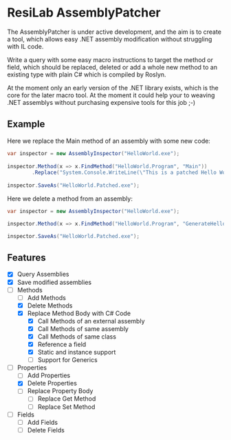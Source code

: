 # ResiLab AssemblyPatcher
The AssemblyPatcher is under active development, and the aim is to create a tool, which allows
easy .NET assembly modification without struggling with IL code.

Write a query with some easy macro instructions to target the method or field, which should be replaced,
deleted or add a whole new method to an existing type with plain C# which is compiled by Roslyn.

At the moment only an early version of the .NET library exists, which is the core for the later 
macro tool. At the moment it could help your to weaving .NET assemblys without purchasing 
expensive tools for this job ;-)

## Example
Here we replace the Main method of an assembly with some new code:

```csharp
var inspector = new AssemblyInspector("HelloWorld.exe");
  
inspector.Method(x => x.FindMethod("HelloWorld.Program", "Main"))
        .Replace("System.Console.WriteLine(\"This is a patched Hello World!\");");
  
inspector.SaveAs("HelloWorld.Patched.exe");
```

Here we delete a method from an assembly:

```csharp
var inspector = new AssemblyInspector("HelloWorld.exe");

inspector.Method(x => x.FindMethod("HelloWorld.Program", "GenerateHelloWorld")).Delete();

inspector.SaveAs("HelloWorld.Patched.exe");
```

## Features

- [x] Query Assemblies
- [x] Save modified assemblies
- [ ] Methods
	- [ ] Add Methods
	- [x] Delete Methods
	- [x] Replace Method Body with C# Code
	  - [x] Call Methods of an external assembly
	  - [x] Call Methods of same assembly
	  - [x] Call Methods of same class
	  - [x] Reference a field
	  - [x] Static and instance support
	  - [ ] Support for Generics
- [ ] Properties
	- [ ] Add Properties
	- [x] Delete Properties
	- [ ] Replace Property Body
		- [ ] Replace Get Method
		- [ ] Replace Set Method
- [ ] Fields
	- [ ] Add Fields
	- [ ] Delete Fields